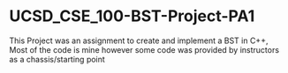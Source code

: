 # UCSD_CSE_100-BST-Project-PA1
This Project was an assignment to create and implement a BST in C++, Most of the code is mine however some code was provided by instructors as a chassis/starting point
